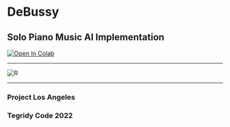 # DeBussy
## Solo Piano Music AI Implementation

[![Open In Colab][colab-badge]][colab-notebook]

[colab-notebook]: <https://colab.research.google.com/github/asigalov61/DeBussy/blob/main/DeBussy.ipynb>
[colab-badge]: <https://colab.research.google.com/assets/colab-badge.svg>

***

![R](https://user-images.githubusercontent.com/56325539/177880041-65003811-8cf7-41ac-b8bb-a415804f8e56.jpg)

***

### Project Los Angeles
### Tegridy Code 2022
